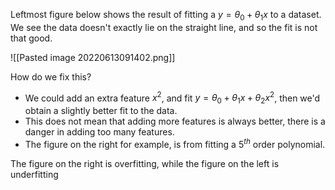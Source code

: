 Leftmost figure below shows the result of fitting a $y=\theta_0+\theta_1x$ to a dataset. We see the data doesn't exactly lie on the straight line, and so the fit is not that good.

![[Pasted image 20220613091402.png]]

How do we fix this?
- We could add an extra feature $x^2$, and fit $y=\theta_0+\theta_1x+\theta_2x^2$, then we'd obtain a slightly better fit to the data.
- This does not mean that adding more features is always better, there is a danger in adding too many features.
- The figure on the right for example, is from fitting a $5^{th}$ order polynomial.

The figure on the right is overfitting, while the figure on the left is underfitting